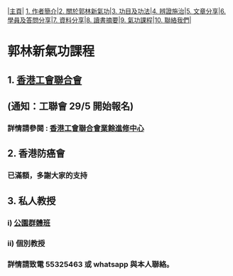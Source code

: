 |[主頁](/README.md)| [1. 作者簡介](/a10.md)|[2. 關於郭林新氣功](/a1.md)|[3. 功目及功法](/a2.md)|[4. 辨證施治](/a3.md)|[5. 文章分享](/a5.md)|[6. 學員及答問分享](/a6.md)|[7. 資料分享](/a7.md)|[8. 讀書摘要](/a4.md)|[9. 氣功課程](/郭林新氣功課程.md)|[10. 聯絡我們](/a9.md)|

# 郭林新氣功課程  

## 1. [香港工會聯合會](/工聯會.md) 
## (通知：工聯會 29/5 開始報名)

### 詳情請參閱 : [香港工會聯合會業餘進修中心](https://www.hkftustsc.org/info/index2.html)  

## 2. 香港防癌會
### 已滿額，多謝大家的支持

## 3. 私人教授
### i) [公園群體班](/群體班.md) 
### ii) 個別教授
### 詳情請致電 55325463 或 whatsapp 與本人聯絡。
